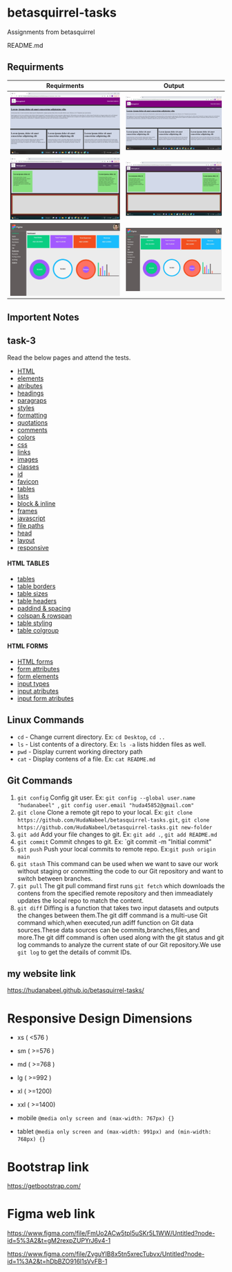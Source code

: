 # betasquirrel-tasks

Assignments from betasquirrel

README.md

## Requirments

| Requirments                              | Output                                         |
| ---------------------------------------- | ---------------------------------------------- |
| ![task 1](images/requirments/task-1.png) | ![task 1](images/output/task-1-requirment.png) |
| ![task 2](images/requirments/task-2.png) | ![task 2](images/output/task-2-requirment.png) |
| ![task 4](images/requirments/task-4.jpg) | ![task 4](images/output/task-4-requirment.jpg) |

## Importent Notes

## task-3

Read the below pages and attend the tests.

- [HTML](https://www.w3schools.com/html/html_intro.asp)
- [elements](https://www.w3schools.com/html/html_elements.asp)
- [atributes](https://www.w3schools.com/html/html_attributes.asp)
- [headings](https://www.w3schools.com/html/html_headings.asp)
- [paragraps](https://www.w3schools.com/html/html_paragraphs.asp)
- [styles](https://www.w3schools.com/html/html_styles.asp)
- [formatting](https://www.w3schools.com/html/html_formatting.asp)
- [quotations](https://www.w3schools.com/html/html_quotation_elements.asp)
- [comments](https://www.w3schools.com/html/html_comments.asp)
- [colors](https://www.w3schools.com/html/html_colors.asp)
- [css](https://www.w3schools.com/html/html_css.asp)
- [links](https://www.w3schools.com/html/html_links.asp)
- [images](https://www.w3schools.com/html/html_images.asp)
- [classes](https://www.w3schools.com/html/html_classes.asp)
- [id](https://www.w3schools.com/html/html_id.asp)
- [favicon](https://www.w3schools.com/html/html_favicon.asp)
- [tables](https://www.w3schools.com/html/html_tables.asp)
- [lists](https://www.w3schools.com/html/html_lists.asp)
- [block & inline](https://www.w3schools.com/html/html_blocks.asp)
- [frames](https://www.w3schools.com/html/html_iframe.asp)
- [javascript](https://www.w3schools.com/html/html_scripts.asp)
- [file paths](https://www.w3schools.com/html/html_filepaths.asp)
- [head](https://www.w3schools.com/html/html_head.asp)
- [layout](https://www.w3schools.com/html/html_layout.asp)
- [responsive](https://www.w3schools.com/html/html_responsive.asp)

#### HTML TABLES

- [tables](https://www.w3schools.com/html/html_tables.asp)
- [table borders](https://www.w3schools.com/html/html_table_borders.asp)
- [table sizes](https://www.w3schools.com/html/html_table_sizes.asp)
- [table headers](https://www.w3schools.com/html/html_table_headers.asp)
- [paddind & spacing](https://www.w3schools.com/html/html_table_padding_spacing.asp)
- [colspan & rowspan](https://www.w3schools.com/html/html_table_colspan_rowspan.asp)
- [table styling](https://www.w3schools.com/html/html_table_styling.asp)
- [table colgroup](https://www.w3schools.com/html/html_table_colgroup.asp)

#### HTML FORMS

- [HTML forms](https://www.w3schools.com/html/html_forms.asp)
- [form attributes](https://www.w3schools.com/html/html_forms_attributes.asp)
- [form elements](https://www.w3schools.com/html/html_form_elements.asp)
- [input types](https://www.w3schools.com/html/html_form_input_types.asp)
- [input atributes](https://www.w3schools.com/html/html_form_attributes.asp)
- [input form atributes](https://www.w3schools.com/html/html_form_attributes_form.asp)

## Linux Commands

- `cd` - Change current directory. Ex: `cd Desktop`, `cd ..`
- `ls` - List contents of a directory. Ex: `ls -a` lists hidden files as well.
- `pwd` - Display current working directory path
- `cat` - Display contens of a file. Ex: `cat README.md`

## Git Commands

1. `git config` Config git user. Ex: `git config --global user.name "hudanabeel" `, `git config user.email "huda45852@gmail.com"`
2. `git clone` Clone a remote git repo to your local. Ex: `git clone https://github.com/HudaNabeel/betasquirrel-tasks.git`, `git clone https://github.com/HudaNabeel/betasquirrel-tasks.git new-folder`
3. `git add` Add your file changes to git. Ex: `git add .`, `git add README.md`
4. `git commit` Commit chnges to git. Ex: `git commit -m "Initial commit"
5. `git push` Push your local commits to remote repo. Ex:`git push origin main`
6. `git stash` This command can be used when we want to save our work without staging or committing the code to our Git repository and want to switch between branches.
7. `git pull` The git pull command first runs `git fetch` which downloads the contens from the specified remote repository and then immeadiately updates the local repo to match the content.
8. `git diff` Diffing is a function that takes two input datasets and outputs the changes between them.The git diff command is a multi-use Git command which,when executed,run adiff function on Git data sources.These data sources can be commits,branches,files,and more.The git diff command is often used along with the git status and git log commands to analyze the current state of our Git repository.We use `git log` to get the details of commit IDs.

## my website link

https://hudanabeel.github.io/betasquirrel-tasks/

# Responsive Design Dimensions

- xs ( <576 )
- sm ( >=576 )
- md ( >=768 )
- lg ( >=992 )
- xl ( >=1200)
- xxl ( >=1400)

- mobile `@media only screen and (max-width: 767px) {}`
- tablet `@media only screen and (max-width: 991px) and (min-width: 768px) {}`

# Bootstrap link

https://getbootstrap.com/

# Figma web link

https://www.figma.com/file/FmUo2ACw5tpl5uSKr5L1WW/Untitled?node-id=5%3A2&t=gM2rexpZUPYrJ6v4-1

https://www.figma.com/file/ZvguYIB8x5tn5xrecTubvx/Untitled?node-id=1%3A2&t=hDbBZO916l1sVvFB-1
